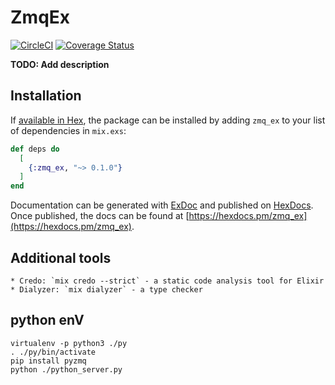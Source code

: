 # ZmqEx
[![CircleCI](https://circleci.com/gh/half-t/zmq_ex.svg?style=svg)](https://circleci.com/gh/half-t/zmq_ex)
[![Coverage Status](https://coveralls.io/repos/github/half-t/zmq_ex/badge.svg?branch=master)](https://coveralls.io/github/half-t/zmq_ex?branch=master)

**TODO: Add description**

## Installation

If [available in Hex](https://hex.pm/docs/publish), the package can be installed
by adding `zmq_ex` to your list of dependencies in `mix.exs`:

```elixir
def deps do
  [
    {:zmq_ex, "~> 0.1.0"}
  ]
end
```

Documentation can be generated with [ExDoc](https://github.com/elixir-lang/ex_doc)
and published on [HexDocs](https://hexdocs.pm). Once published, the docs can
be found at [https://hexdocs.pm/zmq_ex](https://hexdocs.pm/zmq_ex).

## Additional tools

    * Credo: `mix credo --strict` - a static code analysis tool for Elixir
    * Dialyzer: `mix dialyzer` - a type checker

## python enV

```
virtualenv -p python3 ./py
. ./py/bin/activate
pip install pyzmq
python ./python_server.py
```


